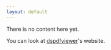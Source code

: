 ```yaml
---
layout: default
---
```


There is no content here yet.

You can look at [dspdfviewer]'s website.

[dspdfviewer]: http://dspdfviewer.danny-edel.de

